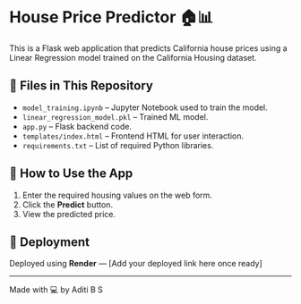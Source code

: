 # House Price Predictor 🏠📊

This is a Flask web application that predicts California house prices using a Linear Regression model trained on the California Housing dataset.

## 🔹 Files in This Repository

- `model_training.ipynb` – Jupyter Notebook used to train the model.
- `linear_regression_model.pkl` – Trained ML model.
- `app.py` – Flask backend code.
- `templates/index.html` – Frontend HTML for user interaction.
- `requirements.txt` – List of required Python libraries.

## 🔹 How to Use the App

1. Enter the required housing values on the web form.
2. Click the **Predict** button.
3. View the predicted price.

## 🔹 Deployment

Deployed using **Render** — [Add your deployed link here once ready]

---

Made with 💻 by Aditi B S
